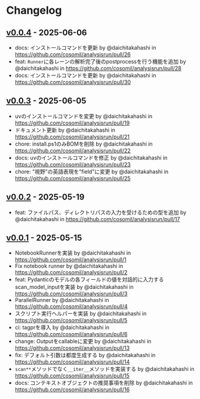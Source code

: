 # Changelog

## [v0.0.4](https://github.com/cosomil/analysisrun/compare/v0.0.3...v0.0.4) - 2025-06-06
- docs: インストールコマンドを更新 by @daichitakahashi in https://github.com/cosomil/analysisrun/pull/26
- feat: `Runner`に各レーンの解析完了後のpostprocessを行う機能を追加 by @daichitakahashi in https://github.com/cosomil/analysisrun/pull/28
- docs: インストールコマンドを更新 by @daichitakahashi in https://github.com/cosomil/analysisrun/pull/30

## [v0.0.3](https://github.com/cosomil/analysisrun/compare/v0.0.2...v0.0.3) - 2025-06-05
- uvのインストールコマンドを変更 by @daichitakahashi in https://github.com/cosomil/analysisrun/pull/19
- ドキュメント更新 by @daichitakahashi in https://github.com/cosomil/analysisrun/pull/21
- chore: install.ps1のみBOMを削除 by @daichitakahashi in https://github.com/cosomil/analysisrun/pull/22
- docs: uvのインストールコマンドを修正 by @daichitakahashi in https://github.com/cosomil/analysisrun/pull/23
- chore: "視野"の英語表現を"field"に変更 by @daichitakahashi in https://github.com/cosomil/analysisrun/pull/25

## [v0.0.2](https://github.com/cosomil/analysisrun/compare/v0.0.1...v0.0.2) - 2025-05-19
- feat: ファイルパス、ディレクトリパスの入力を受けるための型を追加 by @daichitakahashi in https://github.com/cosomil/analysisrun/pull/17

## [v0.0.1](https://github.com/cosomil/analysisrun/commits/v0.0.1) - 2025-05-15
- NotebookRunnerを実装 by @daichitakahashi in https://github.com/cosomil/analysisrun/pull/1
- Fix notebook runner by @daichitakahashi in https://github.com/cosomil/analysisrun/pull/2
- feat: Pydanticのモデルの各フィールドの値を対話的に入力するscan_model_inputを実装 by @daichitakahashi in https://github.com/cosomil/analysisrun/pull/3
- ParallelRunner by @daichitakahashi in https://github.com/cosomil/analysisrun/pull/4
- スクリプト実行ヘルパーを実装 by @daichitakahashi in https://github.com/cosomil/analysisrun/pull/5
- ci: tagprを導入 by @daichitakahashi in https://github.com/cosomil/analysisrun/pull/6
- change: Outputをcallableに変更 by @daichitakahashi in https://github.com/cosomil/analysisrun/pull/13
- fix: デフォルト引数は都度生成する by @daichitakahashi in https://github.com/cosomil/analysisrun/pull/14
- `scan**`メソッドでなく`__iter__`メソッドを実装する by @daichitakahashi in https://github.com/cosomil/analysisrun/pull/15
- docs: コンテキストオブジェクトの推奨事項を削除 by @daichitakahashi in https://github.com/cosomil/analysisrun/pull/16
